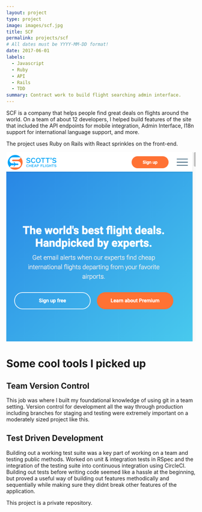 ```yaml
---
layout: project
type: project
image: images/scf.jpg
title: SCF
permalink: projects/scf
# All dates must be YYYY-MM-DD format!
date: 2017-06-01
labels:
  - Javascript
  - Ruby
  - API
  - Rails
  - TDD
summary: Contract work to build flight searching admin interface.
---
```


SCF is a company that helps people find great deals on flights around the world. On a team of about 12 developers, I helped build features of the site that included the API endpoints for mobile integration, Admin Interface, I18n support for international language support, and more.

The project uses Ruby on Rails with React sprinkles on the front-end.

<img class="ui medium right floated rounded image" src="../images/scf.jpg">

# Some cool tools I picked up
## Team Version Control
This job was where I built my foundational knowledge of using git in a team setting. Version control for development all the way through production including branches for staging and testing were extremely important on a moderately sized project like this.

## Test Driven Development
Building out a working test suite was a key part of working on a team and testing public methods. Worked on unit & integration tests in RSpec and the integration of the testing suite into continuous integration using CircleCI. Building out tests before writing code seemed like a hassle at the beginning, but proved a useful way of building out features methodically and sequentially while making sure they didnt break other features of the application.

This project is a private repository.